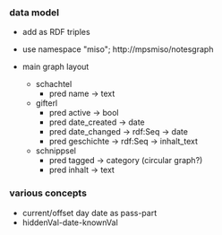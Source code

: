 ### data model

- add as RDF triples
- use namespace "miso"; http://mpsmiso/notesgraph

- main graph layout
  - schachtel
    - pred name -> text
  - gifterl
    - pred active -> bool
    - pred date_created -> date
    - pred date_changed -> rdf:Seq -> date
    - pred geschichte -> rdf:Seq -> inhalt_text
  - schnippsel
    - pred tagged -> category (circular graph?)
    - pred inhalt -> text

### various concepts
- current/offset day date as pass-part
- hiddenVal-date-knownVal

